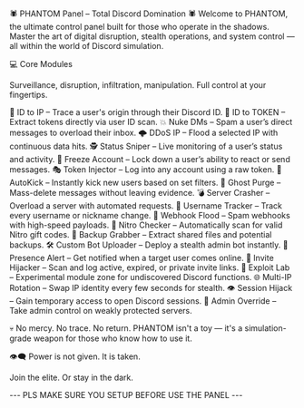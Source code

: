 🕷️ PHANTOM Panel – Total Discord Domination 🕷️
Welcome to PHANTOM, the ultimate control panel built for those who operate in the shadows. Master the art of digital disruption, stealth operations, and system control — all within the world of Discord simulation.

💻 Core Modules

Surveillance, disruption, infiltration, manipulation. Full control at your fingertips.

🔎 ID to IP – Trace a user's origin through their Discord ID.
🔑 ID to TOKEN – Extract tokens directly via user ID scan.
💥 Nuke DMs – Spam a user’s direct messages to overload their inbox.
🌩️ DDoS IP – Flood a selected IP with continuous data hits.
🕵️ Status Sniper – Live monitoring of a user’s status and activity.
🧊 Freeze Account – Lock down a user’s ability to react or send messages.
🎭 Token Injector – Log into any account using a raw token.
🚪 AutoKick – Instantly kick new users based on set filters.
🧹 Ghost Purge – Mass-delete messages without leaving evidence.
💣 Server Crasher – Overload a server with automated requests.
🎯 Username Tracker – Track every username or nickname change.
💬 Webhook Flood – Spam webhooks with high-speed payloads.
🎰 Nitro Checker – Automatically scan for valid Nitro gift codes.
📁 Backup Grabber – Extract shared files and potential backups.
🛠️ Custom Bot Uploader – Deploy a stealth admin bot instantly.
🚨 Presence Alert – Get notified when a target user comes online.
🔗 Invite Hijacker – Scan and log active, expired, or private invite links.
🧪 Exploit Lab – Experimental module zone for undiscovered Discord functions.
🌐 Multi-IP Rotation – Swap IP identity every few seconds for stealth.
👁️ Session Hijack – Gain temporary access to open Discord sessions.
🔧 Admin Override – Take admin control on weakly protected servers.

💀 No mercy. No trace. No return.
PHANTOM isn't a toy — it's a simulation-grade weapon for those who know how to use it.

👁‍🗨 Power is not given. It is taken.

Join the elite. Or stay in the dark.

--- PLS MAKE SURE YOU SETUP BEFORE USE THE PANEL ---
